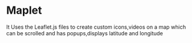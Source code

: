 # Maplet
It Uses the Leaflet.js files to create custom icons,videos on a map which can be scrolled and has popups,displays latitude and longitude
